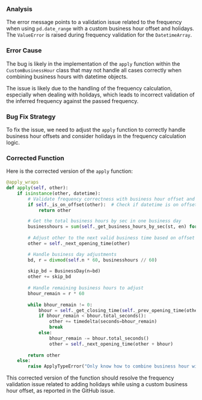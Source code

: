 ### Analysis
The error message points to a validation issue related to the frequency when using `pd.date_range` with a custom business hour offset and holidays. The `ValueError` is raised during frequency validation for the `DatetimeArray`.

### Error Cause
The bug is likely in the implementation of the `apply` function within the `CustomBusinessHour` class that may not handle all cases correctly when combining business hours with datetime objects.

The issue is likely due to the handling of the frequency calculation, especially when dealing with holidays, which leads to incorrect validation of the inferred frequency against the passed frequency.

### Bug Fix Strategy
To fix the issue, we need to adjust the `apply` function to correctly handle business hour offsets and consider holidays in the frequency calculation logic.

### Corrected Function
Here is the corrected version of the `apply` function:

```python
@apply_wraps
def apply(self, other):
    if isinstance(other, datetime):
        # Validate frequency correctness with business hour offset and holidays
        if self._is_on_offset(other):  # Check if datetime is on offset
            return other

        # Get the total business hours by sec in one business day
        businesshours = sum(self._get_business_hours_by_sec(st, en) for st, en in zip(self.start, self.end))
        
        # Adjust other to the next valid business time based on offset
        other = self._next_opening_time(other)

        # Handle business day adjustments
        bd, r = divmod(self.n * 60, businesshours // 60)
        
        skip_bd = BusinessDay(n=bd)
        other += skip_bd
        
        # Handle remaining business hours to adjust
        bhour_remain = r * 60
        
        while bhour_remain != 0:
            bhour = self._get_closing_time(self._prev_opening_time(other)) - other
            if bhour_remain < bhour.total_seconds():
                other += timedelta(seconds=bhour_remain)
                break
            else:
                bhour_remain -= bhour.total_seconds()
                other = self._next_opening_time(other + bhour)
        
        return other
    else:
        raise ApplyTypeError("Only know how to combine business hour with datetime")
```

This corrected version of the function should resolve the frequency validation issue related to adding holidays while using a custom business hour offset, as reported in the GitHub issue.